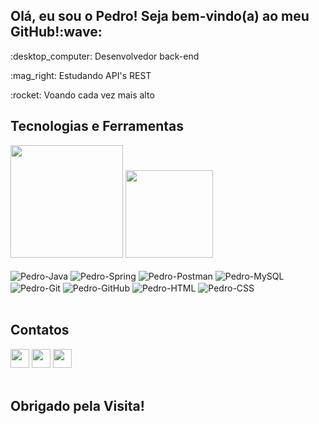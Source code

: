 <h2>Olá, eu sou o Pedro! Seja bem-vindo(a) ao meu GitHub!:wave: </h2>

<p>:desktop_computer: Desenvolvedor back-end</p>
<p>:mag_right: Estudando API's REST</p>
<p>:rocket: Voando cada vez mais alto</p>

<div>
  <h2>Tecnologias e Ferramentas</h2>
  <img height="180em" src="https://github-readme-stats.vercel.app/api?username=PedroPizzutti&show_icons=true&theme=dark&include_all_commits=true&count_private=true"/>
  <img height="140em" src="https://github-readme-stats.vercel.app/api/top-langs/?username=PedroPizzutti&layout=compact&langs_count=7&theme=dark"/>
  <div style="display: inline_block"><br>
    <img align="center" alt="Pedro-Java" src="https://img.shields.io/badge/Java-ED8B00?style=for-the-badge&logo=java&logoColor=white">
    <img align="center" alt="Pedro-Spring" src="https://img.shields.io/badge/Spring_Boot-F2F4F9?style=for-the-badge&logo=spring-boot">
    <img align="center" alt="Pedro-Postman" src="https://img.shields.io/badge/Postman-FF6C37?style=for-the-badge&logo=Postman&logoColor=white">
    <img align="center" alt="Pedro-MySQL" src="https://img.shields.io/badge/MySQL-005C84?style=for-the-badge&logo=mysql&logoColor=white">
    <img align="center" alt="Pedro-Git" src="https://img.shields.io/badge/GIT-E44C30?style=for-the-badge&logo=git&logoColor=white">
    <img align="center" alt="Pedro-GitHub" src="https://img.shields.io/badge/GitHub-100000?style=for-the-badge&logo=github&logoColor=white">
    <img align="center" alt="Pedro-HTML" src="https://img.shields.io/badge/HTML5-E34F26?style=for-the-badge&logo=html5&logoColor=white">
    <img align="center" alt="Pedro-CSS" src="https://img.shields.io/badge/CSS3-1572B6?style=for-the-badge&logo=css3&logoColor=white">
  </div>
</div>
 
<br/>
  
<div>
  <h2>Contatos</h2>
  <a href="https://www.instagram.com/p.pizzutti/" target="_blank"><img src="https://img.shields.io/badge/-Instagram-%23E4405F?style=for-the-badge&logo=instagram&logoColor=white"         target="_blank" height="30em"></a>
  <a href = "mailto:pedropizzutti@gmail.com"><img src="https://img.shields.io/badge/-Gmail-%23333?style=for-the-badge&logo=gmail&logoColor=white" target="_blank" height="30em"></a>
  <a href="https://www.linkedin.com/in/pedropizzutti/" target="_blank"><img src="https://img.shields.io/badge/LinkedIn-0077B5?style=for-the-badge&logo=linkedin&logoColor=white" target="_blank" height="30em"></a>
</div>
</br>
<h2>Obrigado pela Visita!</h2>

